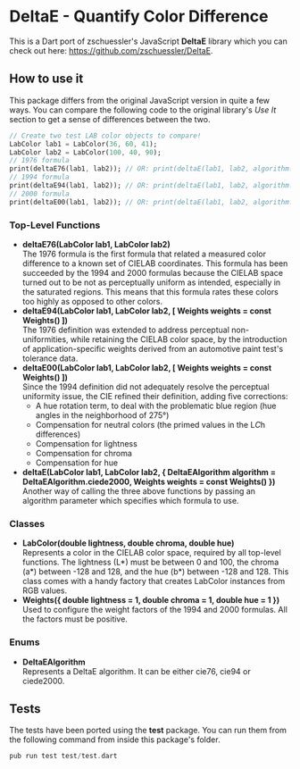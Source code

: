 # DeltaE - Quantify Color Difference
This is a Dart port of zschuessler's JavaScript **DeltaE** library which you can check out here: https://github.com/zschuessler/DeltaE.

## How to use it
This package differs from the original JavaScript version in quite a few ways. You can compare the following code to the original library's *Use It*
section to get a sense of differences between the two.
```dart
// Create two test LAB color objects to compare!
LabColor lab1 = LabColor(36, 60, 41);
LabColor lab2 = LabColor(100, 40, 90);
// 1976 formula
print(deltaE76(lab1, lab2)); // OR: print(deltaE(lab1, lab2, algorithm: DeltaEAlgorithm.cie76));
// 1994 formula
print(deltaE94(lab1, lab2)); // OR: print(deltaE(lab1, lab2, algorithm: DeltaEAlgorithm.cie94));
// 2000 formula
print(deltaE00(lab1, lab2)); // OR: print(deltaE(lab1, lab2, algorithm: DeltaEAlgorithm.ciede2000));
```
### Top-Level Functions
* **deltaE76(LabColor lab1, LabColor lab2)**<br>
The 1976 formula is the first formula that related a measured color difference to a known set of CIELAB
coordinates. This formula has been succeeded by the 1994 and 2000 formulas because the CIELAB space turned out
to be not as perceptually uniform as intended, especially in the saturated regions. This means that this formula
rates these colors too highly as opposed to other colors.
* **deltaE94(LabColor lab1, LabColor lab2, [ Weights weights = const Weights() ])**<br>
The 1976 definition was extended to address perceptual non-uniformities, while retaining the CIELAB color space,
by the introduction of application-specific weights derived from an automotive paint test's tolerance data.
* **deltaE00(LabColor lab1, LabColor lab2, [ Weights weights = const Weights() ])**<br>
Since the 1994 definition did not adequately resolve the perceptual uniformity issue, the CIE refined their
definition, adding five corrections:
  * A hue rotation term, to deal with the problematic blue region (hue angles in the neighborhood of 275°)
  * Compensation for neutral colors (the primed values in the L*C*h differences)
  * Compensation for lightness
  * Compensation for chroma
  * Compensation for hue
* **deltaE(LabColor lab1, LabColor lab2, { DeltaEAlgorithm algorithm = DeltaEAlgorithm.ciede2000, Weights weights = const Weights() })**<br>
Another way of calling the three above functions by passing an algorithm parameter which specifies which formula to use.
### Classes
* **LabColor(double lightness, double chroma, double hue)**<br>
Represents a color in the CIELAB color space, required by all top-level functions.
The lightness (L*) must be between 0 and 100, the chroma (a*) between -128 and 128, and the hue (b*) between -128 and 128.
This class comes with a handy factory that creates LabColor instances from RGB values.
* **Weights({ double lightness = 1, double chroma = 1, double hue = 1 })**<br>
Used to configure the weight factors of the 1994 and 2000 formulas. All the factors must be positive.
### Enums
* **DeltaEAlgorithm**<br>
Represents a DeltaE algorithm. It can be either cie76, cie94 or ciede2000.
## Tests
The tests have been ported using the **test** package. You can run them from the following command from inside this package's folder.
```dart
pub run test test/test.dart
```
